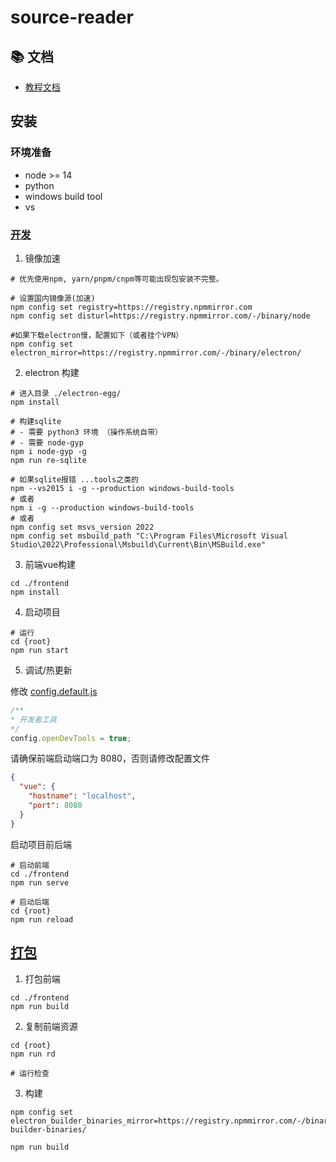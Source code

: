 # source-reader

## 📚 文档
- [教程文档](https://www.yuque.com/u34495/mivcfg)

## 安装

### 环境准备

+ node >= 14
+ python
+ windows build tool
+ vs

### [开发](https://www.yuque.com/u34495/mivcfg/ltgte9)

1. 镜像加速

```shell
# 优先使用npm, yarn/pnpm/cnpm等可能出现包安装不完整。

# 设置国内镜像源(加速)
npm config set registry=https://registry.npmmirror.com
npm config set disturl=https://registry.npmmirror.com/-/binary/node

#如果下载electron慢，配置如下（或者挂个VPN）
npm config set electron_mirror=https://registry.npmmirror.com/-/binary/electron/
```
2. electron 构建

```shell
# 进入目录 ./electron-egg/
npm install

# 构建sqlite
# - 需要 python3 环境 （操作系统自带）
# - 需要 node-gyp
npm i node-gyp -g
npm run re-sqlite

# 如果sqlite报错 ...tools之类的
npm --vs2015 i -g --production windows-build-tools
# 或者 
npm i -g --production windows-build-tools 
# 或者
npm config set msvs_version 2022
npm config set msbuild_path "C:\Program Files\Microsoft Visual Studio\2022\Professional\Msbuild\Current\Bin\MSBuild.exe"
```
3. 前端vue构建

```shell
cd ./frontend
npm install
```

4. 启动项目

```shell
# 运行
cd {root}
npm run start
```

5. 调试/热更新

修改 [config.default.js](electron/config/config.default.js)

```js
/**
* 开发者工具
*/
config.openDevTools = true;
```

请确保前端启动端口为 8080，否则请修改配置文件

```json
{
  "vue": {
    "hostname": "localhost",
    "port": 8080
  }
}
```
启动项目前后端

```shell
# 启动前端
cd ./frontend
npm run serve

# 启动后端
cd {root}
npm run reload
```


## [打包](https://www.yuque.com/u34495/mivcfg/fro580)

1. 打包前端

```shell
cd ./frontend
npm run build
```

2. 复制前端资源

```shell
cd {root}
npm run rd

# 运行检查
```
3. 构建

```shell
npm config set electron_builder_binaries_mirror=https://registry.npmmirror.com/-/binary/electron-builder-binaries/

npm run build


```
